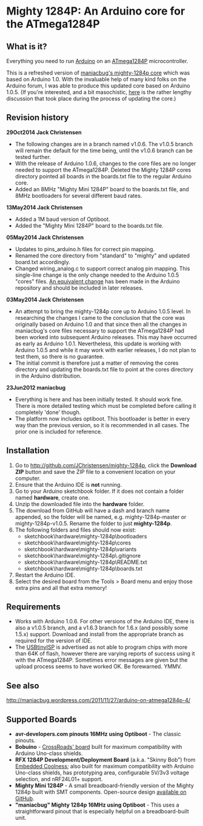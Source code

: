 # Mighty 1284P: An Arduino core for the ATmega1284P #
  

## What is it? ##

Everything you need to run [Arduino](http://arduino.cc/) on an [ATmega1284P](http://www.atmel.com/devices/ATMEGA1284P.aspx) microcontroller.

This is a refreshed version of [maniacbug's mighty-1284p core](https://github.com/maniacbug/mighty-1284p) which was based on Arduino 1.0. With the invaluable help of many kind folks on the Arduino forum, I was able to produce this updated core based on Arduino 1.0.5. (If you're interested, and a bit masochistic, [here](http://forum.arduino.cc/index.php?topic=235521.0) is the rather lengthy discussion that took place during the process of updating the core.)

## Revision history <a name="revision history"></a>

**29Oct2014 Jack Christensen**
- The following changes are in a branch named v1.0.6. The v1.0.5 branch will remain the default for the time being, until the v1.0.6 branch can be tested further.
- With the release of Arduino 1.0.6, changes to the core files are no longer needed to support the ATmega1284P. Deleted the Mighty 1284P cores directory pointed all boards in the boards.txt file to the regular Arduino core.
- Added an 8MHz "Mighty Mini 1284P" board to the boards.txt file, and 8MHz bootloaders for several different baud rates.

**13May2014 Jack Christensen**
- Added a 1M baud version of Optiboot.
- Added the "Mighty Mini 1284P" board to the boards.txt file.

**05May2014 Jack Christensen**
- Updates to pins_arduino.h files for correct pin mapping.
- Renamed the core directory from "standard" to "mighty" and updated board.txt accordingly.
- Changed wiring_analog.c to support correct analog pin mapping. This single-line change is the only change needed to the Arduino 1.0.5 "cores" files. [An equivalent change](http://github.com/arduino/Arduino/pull/1368) has been made in the Arduino repository and should be included in later releases.

**03May2014 Jack Christensen**
- An attempt to bring the mighty-1284p core up to Arduino 1.0.5 level. In researching the changes I came to the conclusion that the core was originally based on Arduino 1.0 and that since then all the changes in maniacbug's core files necessary to support the ATmega1284P had been worked into subsequent Arduino releases. This may have occurred as early as Arduino 1.0.1. Nevertheless, this update is working with Arduino 1.0.5 and while it may work with earlier releases, I do not plan to test them, so there is no guarantee.
- The initial commit is therefore just a matter of removing the cores directory and updating the boards.txt file to point at the cores directory in the Arduino distribution.

**23Jun2012 maniacbug**
- Everything is here and has been initially tested.  It should work fine.  There is more detailed testing which must be completed before calling it completely 'done' though.
- The platform now includes optiboot.  This bootloader is better in every way than the previous version, so it is recommended in all cases.  The prior one is included for reference.

## Installation <a name="installation"></a>

1. Go to http://github.com/JChristensen/mighty-1284p, click the **Download ZIP** button and save the ZIP file to a convenient location on your computer.
2. Ensure that the Arduino IDE is **not** running.
3. Go to your Arduino sketchbook folder. If it does not contain a folder named **hardware**, create one.
4. Unzip the downloaded file into the **hardware** folder.
5. The download from GitHub will have a dash and branch name appended, so the folder will be named, e.g. mighty-1284p-master or mighty-1284p-v1.0.5. Rename the folder to just **mighty-1284p**.
6. The following folders and files should now exist:
	- sketchbook\hardware\mighty-1284p\bootloaders
	- sketchbook\hardware\mighty-1284p\cores
	- sketchbook\hardware\mighty-1284p\variants
	- sketchbook\hardware\mighty-1284p\\.gitignore
	- sketchbook\hardware\mighty-1284p\README.txt
	- sketchbook\hardware\mighty-1284p\boards.txt
7. Restart the Arduino IDE.
8. Select the desired board from the Tools > Board menu and enjoy those extra pins and all that extra memory!

## Requirements <a name="requirements"></a>

* Works with Arduino 1.0.6. For other versions of the Arduino IDE, there is also a v1.0.5 branch, and a v1.6.3 branch for 1.6.x (and possibly some 1.5.x) support. Download and install from the appropriate branch as required for the version of IDE.
* The [USBtinyISP](http://www.adafruit.com/products/46) is advertised as not able to program chips with more than 64K of flash, however there are varying reports of success using it with the ATmega1284P. Sometimes error messages are given but the upload process seems to have worked OK. Be forewarned. YMMV.

## See also <a name="seealso"></a>

http://maniacbug.wordpress.com/2011/11/27/arduino-on-atmega1284p-4/

## Supported Boards <a name="boards"></a>

* **avr-developers.com pinouts 16MHz using Optiboot** - The classic pinouts.
* **Bobuino** - [CrossRoads' board](http://crossroadsfencing.com/BobuinoRev17/index.html) built for maximum compatibility with Arduino Uno-class shields.
* **RFX 1284P Development/Deployment Board** (a.k.a. "Skinny Bob") from [Embedded Coolness](http://embeddedcoolness.com/shop/rfx-1284p-devdep-board-w-prototyping-area-nrf24l01-headers-kit/); also built for maximum compatibility with Arduino Uno-class shields, has prototyping area, configurable 5V/3v3 voltage selection, and nRF24L01+ support.
* **Mighty Mini 1284P** - A small breadboard-friendly version of the Mighty 1284p built with SMT components. Open-source design [available on GitHub](http://goo.gl/5fAHca).
* **"maniacbug" Mighty 1284p 16MHz using Optiboot** - This uses a straightforward pinout that is especially helpful on a breadboard-built unit.
